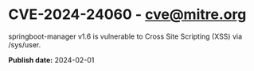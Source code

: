 # CVE-2024-24060 - cve@mitre.org

springboot-manager v1.6 is vulnerable to Cross Site Scripting (XSS) via /sys/user.

**Publish date:** 2024-02-01
